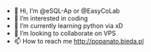 - 👋 Hi, I’m @eSQL-Ap or @EasyCoLab
- 👀 I’m interested in coding
- 🌱 I’m currently learning python via xD
- 💞️ I’m looking to collaborate on VPS
- 📫 How to reach me http://popanato.bieda.pl

<!---
eSQL-Ap/eSQL-Ap is a ✨ special ✨ repository because its `README.md` (this file) appears on your GitHub profile.
You can click the Preview link to take a look at your changes.
--->
